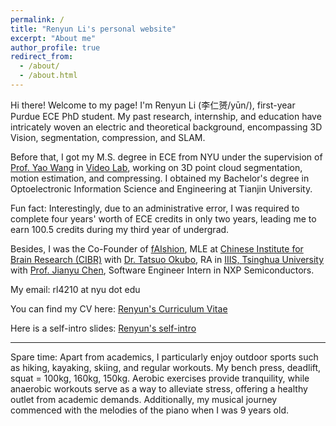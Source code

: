 ```yaml
---
permalink: /
title: "Renyun Li's personal website"
excerpt: "About me"
author_profile: true
redirect_from: 
  - /about/
  - /about.html
---
```


Hi there! Welcome to my page! I'm Renyun Li (李仁赟/yūn/), first-year Purdue ECE PhD student. My past research, internship, and education have intricately woven an electric and theoretical background, encompassing 3D Vision, segmentation, compression, and SLAM. 

Before that, I got my M.S. degree in ECE from NYU under the supervision of [Prof. Yao Wang](https://engineering.nyu.edu/faculty/yao-wang) in [Video Lab](https://wp.nyu.edu/videolab/people/), working on 3D point cloud segmentation, motion estimation, and compressing. I obtained my Bachelor's degree in Optoelectronic Information Science and Engineering at Tianjin University. 

Fun fact: Interestingly, due to an administrative error, I was required to complete four years' worth of ECE credits in only two years, leading me to earn 100.5 credits during my third year of undergrad.

Besides, I was the Co-Founder of [fAIshion](https://www.faishion.ai/), MLE at [Chinese Institute for Brain Research (CIBR)](https://www.cibr.ac.cn/about/generalization?language=en) with [Dr. Tatsuo Okubo](https://scholar.google.com/citations?user=EyyL1P0AAAAJ&hl=en), RA in [IIIS, Tsinghua University](https://iiis.tsinghua.edu.cn/en/) with [Prof. Jianyu Chen](https://people.iiis.tsinghua.edu.cn/~jychen/), Software Engineer Intern in NXP Semiconductors.


My email: rl4210 at nyu dot edu

You can find my CV here: [Renyun's Curriculum Vitae](./assets/Renyun_Li_20240718_AI_v0.pdf)

Here is a self-intro slides: [Renyun's self-intro](https://docs.google.com/presentation/d/1Y2jo1OarH7z451LWjeZqZ1pHYrb_Negh6kLl9VnkESY/edit?usp=sharing)  

  
-----------------------------------------------------------------------------  


Spare time: Apart from academics, I particularly enjoy outdoor sports such as hiking, kayaking, skiing, and regular workouts. My bench press, deadlift, squat = 100kg, 160kg, 150kg. Aerobic exercises provide tranquility, while anaerobic workouts serve as a way to alleviate stress, offering a healthy outlet from academic demands. Additionally, my musical journey commenced with the melodies of the piano when I was 9 years old.


